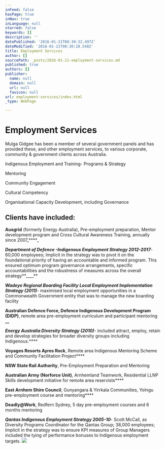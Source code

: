 ```yaml
---
inFeed: false
hasPage: true
inNav: true
inLanguage: null
starred: false
keywords: []
description: ''
datePublished: '2016-01-21T08:30:32.497Z'
dateModified: '2016-01-21T08:30:28.548Z'
title: Employment Services
author: []
sourcePath: _posts/2016-01-21-employment-services.md
published: true
authors: []
publisher:
  name: null
  domain: null
  url: null
  favicon: null
url: employment-services/index.html
_type: WebPage

---
```

# Employment Services

Mulga Gidgee has been a member of several government 
panels and has provided these, and other employment services, to various corporate, 
community & government clients across Australia.

Indigenous Employment and Training- Programs & Strategy

Mentoring 

Community Engagement 

Cultural Competency 

Organisational Capacity Development, including Governance

## Clients have included:

**Ausgrid**
(formerly Energy Australia), Pre-employment preparation, Mentor 
development program and Cross Cultural Awareness Training, annually 
since 2007_****_

_**Department of Defence -Indigenous Employment Strategy 2012-2017**_- 60,000
employees; Implicit in the strategy was to pivot it on the foundational
priority of having an accountable and informed program. This ensured 
optimum program governance arrangements, specific accountabilities and 
the robustness of measures across the overall strategy**____**

**_Wadeye Regional Boarding Facility Local Employment Implementation Strategy (2011)_**- maximised local employment opportunities in a Commonwealth Government entity that was to manage the new boarding facility

**Australian Defence Force, Defence 
Indigenous Development Program (DIDP)**, remote area pre-employment 
curriculum and participant mentoring **__**

**_Energy Australia Diversity Strategy (2010)_**- included attract, employ, retain and develop strategies for broader diversity groups including Indigenous.****

**Voyages Resorts Ayres Rock**, Remote area Indigenous Mentoring Scheme and Community Facilitation Project****

**NSW State Rail Authority**, Pre-Employment Preparation and Mentoring

**Australian Army (Norforce Unit)**, Arnhemland Teamwork, Residential LLNP Skills development initiative for remote area reservists****

**East Arnhem Shire Council**, Gunyangara & Yirrkala Communities, Yolngu pre-employment course and mentoring****

**Deadly@Work**, Redfern Sydney, 5 day pre-employment courses and 6 months mentoring

_**Qantas Indigenous Employment Strategy 2005-10**_- Scott
McCall, as Diversity Programs Coordinator for the Qantas Group; 38,000 
employees; Implicit in the strategy was to ensure KPI measures of Group 
Managers included the tying of performance bonuses to Indigenous 
employment targets.
![](https://the-grid-user-content.s3-us-west-2.amazonaws.com/e52f9cfb-386f-40f5-be99-a9c744607163.jpg)